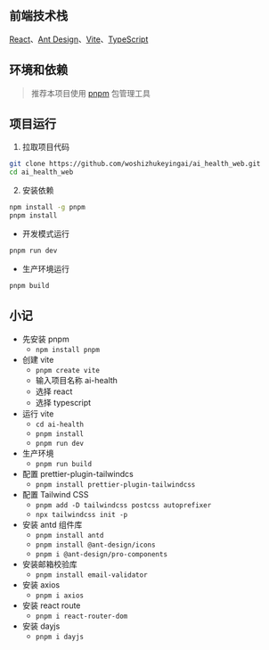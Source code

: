 ## 前端技术栈

[React](https://react.dev/)、[Ant Design](https://ant.design/)、[Vite](https://vitejs.dev/)、[TypeScript](https://github.com/microsoft/TypeScript)

## 环境和依赖

> 推荐本项目使用 [pnpm](https://github.com/pnpm/pnpm/) 包管理工具

## 项目运行

1. 拉取项目代码

```bash
git clone https://github.com/woshizhukeyingai/ai_health_web.git
cd ai_health_web
```

2. 安装依赖

```bash
npm install -g pnpm
pnpm install
```

- 开发模式运行

```bash
pnpm run dev
```

- 生产环境运行

```bash
pnpm build
```

## 小记

- 先安装 pnpm
  - `npm install pnpm`
- 创建 vite
  - `pnpm create vite`
  - 输入项目名称 ai-health
  - 选择 react
  - 选择 typescript
- 运行 vite
  - `cd ai-health`
  - `pnpm install`
  - `pnpm run dev`
- 生产环境
  - `pnpm run build`
- 配置 prettier-plugin-tailwindcs
  - `pnpm install prettier-plugin-tailwindcss`
- 配置 Tailwind CSS
  - `pnpm add -D tailwindcss postcss autoprefixer`
  - `npx tailwindcss init -p`
- 安装 antd 组件库
  - `pnpm install antd`
  - `pnpm install @ant-design/icons`
  - `pnpm i @ant-design/pro-components`
- 安装邮箱校验库
  - `pnpm install email-validator`
- 安装 axios
  - `pnpm i axios`
- 安装 react route
  - `pnpm i react-router-dom`
- 安装 dayjs
  - `pnpm i dayjs`
